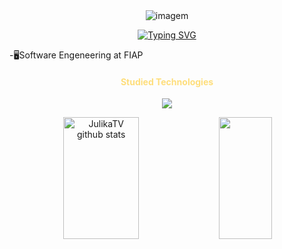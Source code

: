 <div align="center">
<img src = https://i.pinimg.com/736x/e7/cc/93/e7cc93acccad930b4771d5b47511622a.jpg
alt = "imagem"/>
</div>
<div align="center">
  
  [![Typing SVG](https://readme-typing-svg.demolab.com?font=Fira+Code&size=22&pause=1000&color=F71580&background=E788FF00&center=true&multiline=true&width=435&height=59&lines=Hi%2C+I'm+JulikaTV+%E2%9C%A8;Welcome+to+my+page%F0%9F%92%95)](https://git.io/typing-svg)

  
</div>
-🖥️Software Engeneering at FIAP
  


<h4 align="center" style="color:FEDE7C;">Studied Technologies</h4>
<p align="center">
  <a href="https://skillicons.dev">
    <img src="https://skillicons.dev/icons?i=figma,html,css,js,py" />
  </a>
</p>



<div align="center">  
  <img width="49%" height="195px" src="https://github-readme-stats.vercel.app/api?username=julikatv&show_icons=true&count_private=true&hide_border=true&title_color=FEDE7C&icon_color=FEDE7C&text_color=F0CFFE&bg_color=9276EA" alt="JulikaTV github stats" /> 
  <img width="41%" height="195px" src="https://github-readme-stats.vercel.app/api/top-langs/?username=julikatv&layout=compact&hide_border=true&title_color=F0CFFE&text_color=FEDE7C&bg_color=9376EA" />
</div> 
